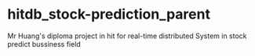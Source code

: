 # hitdb_stock-prediction_parent
Mr Huang's diploma project in hit for real-time distributed System in stock predict bussiness field
